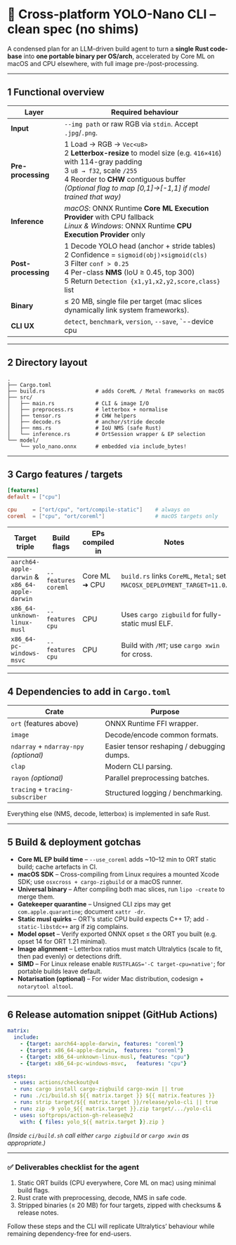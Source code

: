 # 🦾 Cross-platform YOLO-Nano CLI – clean spec (no shims)

A condensed plan for an LLM-driven build agent to turn a **single Rust code-base** into **one portable binary per OS/arch**, accelerated by Core ML on macOS and CPU elsewhere, with full image pre-/post-processing.

---

## 1 Functional overview

| Layer | Required behaviour |
|-------|--------------------|
| **Input** | `--img path` or raw RGB via `stdin`. Accept `.jpg`/`.png`. |
| **Pre-processing** | 1 Load → RGB → `Vec<u8>`<br>2 **Letterbox-resize** to model size (e.g. `416×416`) with 114-gray padding<br>3 `u8 → f32`, scale `/255`<br>4 Reorder to **CHW** contiguous buffer<br>*(Optional flag to map [0,1]→[-1,1] if model trained that way)* |
| **Inference** | *macOS*: ONNX Runtime **Core ML Execution Provider** with CPU fallback<br>*Linux & Windows*: ONNX Runtime **CPU Execution Provider** only |
| **Post-processing** | 1 Decode YOLO head (anchor + stride tables)<br>2 Confidence = `sigmoid(obj)×sigmoid(cls)`<br>3 Filter `conf > 0.25`<br>4 Per-class **NMS** (IoU ≥ 0.45, top 300)<br>5 Return `Detection {x1,y1,x2,y2,score,class}` list |
| **Binary** | ≤ 20 MB, single file per target (mac slices dynamically link system frameworks). |
| **CLI UX** | `detect`, `benchmark`, `version`, `--save`, `--device cpu|auto`. |

---

## 2 Directory layout

```
.
├── Cargo.toml
├── build.rs                # adds CoreML / Metal frameworks on macOS
├── src/
│   ├── main.rs             # CLI & image I/O
│   ├── preprocess.rs       # letterbox + normalise
│   ├── tensor.rs           # CHW helpers
│   ├── decode.rs           # anchor/stride decode
│   ├── nms.rs              # IoU NMS (safe Rust)
│   └── inference.rs        # OrtSession wrapper & EP selection
└── model/
    └── yolo_nano.onnx      # embedded via include_bytes!
```

---

## 3 Cargo features / targets

```toml
[features]
default = ["cpu"]

cpu     = ["ort/cpu", "ort/compile-static"]    # always on
coreml  = ["cpu", "ort/coreml"]                # macOS targets only
```

| Target triple | Build flags | EPs compiled in | Notes |
|---------------|------------|-----------------|-------|
| `aarch64-apple-darwin` & `x86_64-apple-darwin` | `--features coreml` | Core ML ➜ CPU | `build.rs` links `CoreML`, `Metal`; set `MACOSX_DEPLOYMENT_TARGET=11.0`. |
| `x86_64-unknown-linux-musl` | `--features cpu` | CPU | Uses `cargo zigbuild` for fully-static musl ELF. |
| `x86_64-pc-windows-msvc` | `--features cpu` | CPU | Build with `/MT`; use `cargo xwin` for cross. |

---

## 4 Dependencies to add in `Cargo.toml`

| Crate | Purpose |
|-------|---------|
| `ort` (features above) | ONNX Runtime FFI wrapper. |
| `image`                | Decode/encode common formats. |
| `ndarray` + `ndarray-npy` *(optional)* | Easier tensor reshaping / debugging dumps. |
| `clap`                 | Modern CLI parsing. |
| `rayon` *(optional)*   | Parallel preprocessing batches. |
| `tracing` + `tracing-subscriber` | Structured logging / benchmarking. |

Everything else (NMS, decode, letterbox) is implemented in safe Rust.

---

## 5 Build & deployment gotchas

* **Core ML EP build time** – `--use_coreml` adds ~10–12 min to ORT static build; cache artefacts in CI.
* **macOS SDK** – Cross-compiling from Linux requires a mounted Xcode SDK; use `osxcross + cargo-zigbuild` or a macOS runner.
* **Universal binary** – After compiling both mac slices, run `lipo -create` to merge them.
* **Gatekeeper quarantine** – Unsigned CLI zips may get `com.apple.quarantine`; document `xattr -dr`.
* **Static musl quirks** – ORT’s static CPU build expects C++ 17; add `-static-libstdc++` arg if zig complains.
* **Model opset** – Verify exported ONNX opset ≤ the ORT you built (e.g. opset 14 for ORT 1.21 minimal).
* **Image alignment** – Letterbox ratios must match Ultralytics (scale to fit, then pad evenly) or detections drift.
* **SIMD** – For Linux release enable `RUSTFLAGS='-C target-cpu=native'`; for portable builds leave default.
* **Notarisation (optional)** – For wider Mac distribution, codesign + `notarytool altool`.

---

## 6 Release automation snippet (GitHub Actions)

```yaml
matrix:
  include:
    - {target: aarch64-apple-darwin, features: "coreml"}
    - {target: x86_64-apple-darwin,  features: "coreml"}
    - {target: x86_64-unknown-linux-musl, features: "cpu"}
    - {target: x86_64-pc-windows-msvc,   features: "cpu"}

steps:
  - uses: actions/checkout@v4
  - run: cargo install cargo-zigbuild cargo-xwin || true
  - run: ./ci/build.sh ${{ matrix.target }} ${{ matrix.features }}
  - run: strip target/${{ matrix.target }}/release/yolo-cli || true
  - run: zip -9 yolo_${{ matrix.target }}.zip target/.../yolo-cli
  - uses: softprops/action-gh-release@v2
    with: { files: yolo_${{ matrix.target }}.zip }
```

*(Inside `ci/build.sh` call either `cargo zigbuild` or `cargo xwin` as appropriate.)*

---

### ✅ Deliverables checklist for the agent

1. Static ORT builds (CPU everywhere, Core ML on mac) using minimal build flags.
2. Rust crate with preprocessing, decode, NMS in safe code.
3. Stripped binaries (≤ 20 MB) for four targets, zipped with checksums & release notes.

Follow these steps and the CLI will replicate Ultralytics’ behaviour while remaining dependency-free for end-users.
